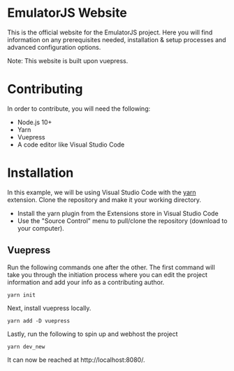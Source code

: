 # EmulatorJS Website

This is the official website for the EmulatorJS project.
Here you will find information on any prerequisites needed, installation & setup processes and advanced configuration options.

Note: This website is built upon vuepress.

# Contributing

In order to contribute, you will need the following:
* Node.js 10+
* Yarn
* Vuepress
* A code editor like Visual Studio Code

# Installation
In this example, we will be using Visual Studio Code with the [yarn](gamunu.vscode-yarn) extension.
Clone the repository and make it your working directory.
* Install the yarn plugin from the Extensions store in Visual Studio Code
* Use the "Source Control" menu to pull/clone the repository (download to your computer).

## Vuepress
Run the following commands one after the other.
The first command will take you through the initiation process where you can edit the project information and add your info as a contributing author.
```
yarn init
```
Next, install vuepress locally.
```
yarn add -D vuepress
```
Lastly, run the following to spin up and webhost the project
```
yarn dev_new
```
It can now be reached at http://localhost:8080/.